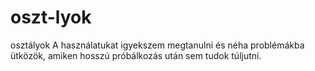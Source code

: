 oszt-lyok
=========

osztályok
A használatukat igyekszem megtanulni és néha problémákba ütközök, amiken hosszú próbálkozás után sem tudok túljutni.
